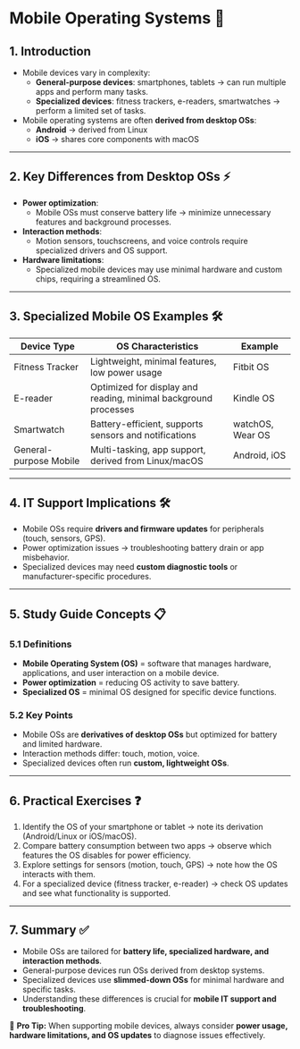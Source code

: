 # Mobile Operating Systems 📱

## 1. Introduction
- Mobile devices vary in complexity:  
  - **General-purpose devices**: smartphones, tablets → can run multiple apps and perform many tasks.  
  - **Specialized devices**: fitness trackers, e-readers, smartwatches → perform a limited set of tasks.  
- Mobile operating systems are often **derived from desktop OSs**:  
  - **Android** → derived from Linux  
  - **iOS** → shares core components with macOS  

---

## 2. Key Differences from Desktop OSs ⚡

- **Power optimization**:  
  - Mobile OSs must conserve battery life → minimize unnecessary features and background processes.  
- **Interaction methods**:  
  - Motion sensors, touchscreens, and voice controls require specialized drivers and OS support.  
- **Hardware limitations**:  
  - Specialized mobile devices may use minimal hardware and custom chips, requiring a streamlined OS.  

---

## 3. Specialized Mobile OS Examples 🛠️

| Device Type | OS Characteristics | Example |
|------------|-----------------|---------|
| Fitness Tracker | Lightweight, minimal features, low power usage | Fitbit OS |
| E-reader | Optimized for display and reading, minimal background processes | Kindle OS |
| Smartwatch | Battery-efficient, supports sensors and notifications | watchOS, Wear OS |
| General-purpose Mobile | Multi-tasking, app support, derived from Linux/macOS | Android, iOS |

---

## 4. IT Support Implications 🛠️
- Mobile OSs require **drivers and firmware updates** for peripherals (touch, sensors, GPS).  
- Power optimization issues → troubleshooting battery drain or app misbehavior.  
- Specialized devices may need **custom diagnostic tools** or manufacturer-specific procedures.  

---

## 5. Study Guide Concepts 📋

### 5.1 Definitions
- **Mobile Operating System (OS)** = software that manages hardware, applications, and user interaction on a mobile device.  
- **Power optimization** = reducing OS activity to save battery.  
- **Specialized OS** = minimal OS designed for specific device functions.  

### 5.2 Key Points
- Mobile OSs are **derivatives of desktop OSs** but optimized for battery and limited hardware.  
- Interaction methods differ: touch, motion, voice.  
- Specialized devices often run **custom, lightweight OSs**.  

---

## 6. Practical Exercises ❓
1. Identify the OS of your smartphone or tablet → note its derivation (Android/Linux or iOS/macOS).  
2. Compare battery consumption between two apps → observe which features the OS disables for power efficiency.  
3. Explore settings for sensors (motion, touch, GPS) → note how the OS interacts with them.  
4. For a specialized device (fitness tracker, e-reader) → check OS updates and see what functionality is supported.  

---

## 7. Summary ✅
- Mobile OSs are tailored for **battery life, specialized hardware, and interaction methods**.  
- General-purpose devices run OSs derived from desktop systems.  
- Specialized devices use **slimmed-down OSs** for minimal hardware and specific tasks.  
- Understanding these differences is crucial for **mobile IT support and troubleshooting**.  

🔑 **Pro Tip:** When supporting mobile devices, always consider **power usage, hardware limitations, and OS updates** to diagnose issues effectively.

